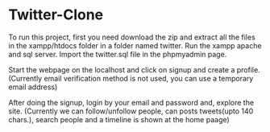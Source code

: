 # Twitter-Clone

To run this project, first you need download the zip and extract all the files in the xampp/htdocs folder in a folder named twitter.
Run the xampp apache and sql server. Import the twitter.sql file in the phpmyadmin page.

Start the webpage on the localhost and click on signup and create a profile. (Currently email verification method is not used, you can use a temporary email address)

After doing the signup, login by your email and password and, explore the site. (Currently we can follow/unfollow people, can posts tweets(upto 140 chars.), search people and a timeline is shown at the home paage)

